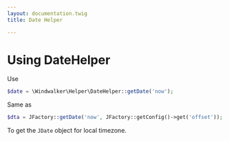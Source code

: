 ```yaml
---
layout: documentation.twig
title: Date Helper

---
```


# Using DateHelper

Use

``` php
$date = \Windwalker\Helper\DateHelper::getDate('now');
```

Same as

``` php
$dta = JFactory::getDate('now', JFactory::getConfig()->get('offset'));
```

To get the `JDate` object for local timezone.
